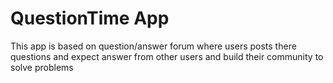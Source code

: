 # QuestionTime App

This app is based on question/answer forum where users posts there questions and expect answer from other users and build their community to solve problems 
